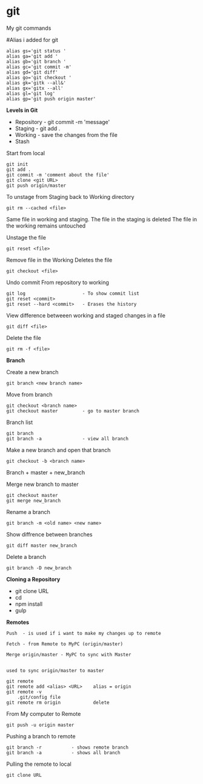 # git
My git commands

#Alias i added for git

    alias gs='git status '
    alias ga='git add '
    alias gb='git branch '
    alias gc='git commit -m'
    alias gd='git diff'
    alias go='git checkout '
    alias gk='gitk --all&'
    alias gx='gitx --all'
    alias gl='git log'
    alias gp='git push origin master'

**Levels in Git**

+ Repository        - git commit -m 'message'
+ Staging           - git add .
+ Working           - save the changes from the file
+ Stash

Start from local

    git init
    git add . 
    git commit -m 'comment about the file'
    git clone <git URL>
    git push origin/master

To unstage from Staging back to Working directory

    git rm --cached <file>

Same file in working and staging. 
The file in the staging is deleted
The file in the working remains untouched

Unstage the file

    git reset <file>

Remove file in the Working
Deletes the file 
    
    git checkout <file>

Undo commit
From repository to working

    git log                     - To show commit list
    git reset <commit>
    git reset --hard <commit>   - Erases the history

View difference betweeen working and staged changes in a file

    git diff <file>

Delete the file

    git rm -f <file>

**Branch**

Create a new branch

    git branch <new branch name>

Move from branch

    git checkout <branch name>
    git checkout master         - go to master branch

Branch list

    git branch
    git branch -a               - view all branch

Make a new branch and open that branch

    git checkout -b <branch name>

Branch
    + master
    + new_branch

Merge new branch to master

    git checkout master
    git merge new_branch

Rename a branch

    git branch -m <old name> <new name>

Show diffrence between branches

    git diff master new_branch

Delete a branch 

    git branch -D new_branch

**Cloning a Repository**

   + git clone URL
   + cd <repository>
   + npm install
   + gulp

**Remotes**

    Push  - is used if i want to make my changes up to remote

    Fetch - from Remote to MyPC (origin/master)
   
    Merge origin/master - MyPC to sync with Master


    used to sync origin/master to master

    git remote
    git remote add <alias> <URL>    alias = origin
    git remote -v
        .git/config file
    git remote rm origin            delete

From My computer to Remote

    git push -u origin master

Pushing a branch to remote
    
    git branch -r           - shows remote branch
    git branch -a           - shows all branch

Pulling the remote to local

    git clone URL

